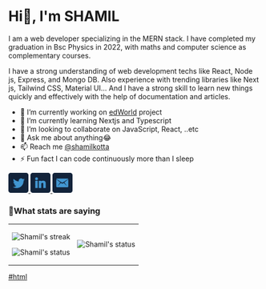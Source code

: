 
<h1>Hi👋, I'm SHAMIL </h1>

I am a web developer specializing in the MERN stack. I have completed my graduation in Bsc Physics in 2022, with maths and computer science as complementary courses.

I have a strong understanding of web development techs like React, Node js, Express, and Mongo DB. Also experience with trending libraries like Next js, Tailwind CSS, Material UI... And I have a strong skill to learn new things quickly and effectively with the help of documentation and articles.

- 🔭 I’m currently working on [edWorld](https://github.com/shamilkotta/edWorld) project
- 🌱 I’m currently learning Nextjs and Typescript
- 👯 I’m looking to collaborate on JavaScript, React, ..etc
- 💬 Ask me about anything😂
- 📫 Reach me [@shamilkotta](https://twitter.com/shamilkotta)
- ⚡ Fun fact I can code continuously more than I sleep

<a href="https://twitter.com/shamilkotta">
    <img title="Twitter" src="./images/twitter.png?raw=true" width="40" alt="twitter"/>
  </a>
  <a href="https://www.linkedin.com/in/shamilkotta/">
    <img src="./images/linkedin.png?raw=true" width="40" alt="linkedin"/>
  </a>
  <a href="mailto:shamilkotta7@gmail.com">
    <img alt="mail" width="40" src="./images/mail.png?raw=true" />
  </a>

<br>
<h3>🤞What stats are saying</h3>
<table>
<tr>
  <td>
    <p align='center'>
      <img alt="Shamil's streak" src='https://github-readme-streak-stats.herokuapp.com/?user=shamilkotta&hide_border=true&background=00000000&stroke=777777&sideNums=4488FF&currStreakNum=4488FF&ring=45CEA2&fire=4488FF&currStreakLabel=68C2F5&sideLabels=68C2F5&dates=54AF9C'>
    </p>
    <p align='center'>
      <img alt="Shamil's status" src='https://github-readme-stats.vercel.app/api?username=shamilkotta&show_icons=true&count_private=true&theme=tokyonight&bg_color=00000000&hide_border=true&hide_title=true'>
    </p>
  </td>
  <td>
    <p align='center'>
      <img alt="Shamil's status" src="https://github-readme-stats.vercel.app/api/top-langs/?username=shamilkotta&langs_count=8&theme=tokyonight&bg_color=00000000&hide_border=true&">
    </p>
  </td>
 </tr>
</table>

[#html](#)
